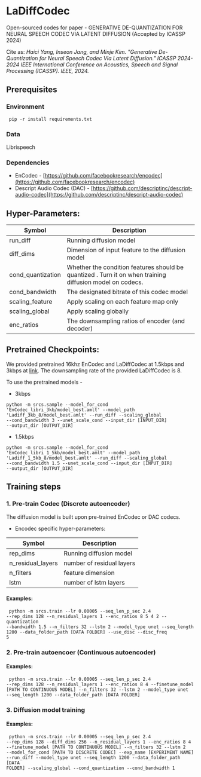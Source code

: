 # LaDiffCodec
Open-sourced codes for paper - GENERATIVE DE-QUANTIZATION FOR NEURAL SPEECH CODEC VIA LATENT DIFFUSION (Accepted by ICASSP 2024)

Cite as: <i> Haici Yang, Inseon Jang, and Minje Kim. "Generative De-Quantization for Neural Speech Codec Via Latent Diffusion." ICASSP 2024-2024 IEEE International Conference on Acoustics, Speech and Signal Processing (ICASSP). IEEE, 2024.</i>
## Prerequisites
### Environment
<code> pip -r install requirements.txt </code>
### Data
Librispeech
### Dependencies
- EnCodec - [https://github.com/facebookresearch/encodec](https://github.com/facebookresearch/encodec)
- Descript Audio Codec (DAC) - [https://github.com/descriptinc/descript-audio-codec](https://github.com/descriptinc/descript-audio-codec)

##  Hyper-Parameters:

| Symbol | Description |
| --- | ----------- |
| run_diff          |  Running diffusion model|
| diff_dims          | Dimension of input feature to the diffusion model |
| cond_quantization          | Whether the condition features should be quantized . Turn it on when training diffusion model on codecs.|
| cond_bandwidth          | The designated bitrate of this codec model |
| scaling_feature                 | Apply scaling on each feature map only |
| scaling_global               |  Apply scaling globally |
| enc_ratios   | The downsampling ratios of encoder (and decoder)  | 

## Pretrained Checkpoints:
We provided pretrained 16khz EnCodec and LaDiffCodec at 1.5kbps and 3kbps at [link](https://indiana-my.sharepoint.com/:f:/g/personal/hy17_iu_edu/Eo9tTiag-u9JtkswVUr5wWIBKrA6hyEJx-TTF2USOGsSVQ?e=MDPijk).
The downsampling rate of the provided LaDiffCodec is 8.

To use the pretrained models - 
- 3kbps
  
<code>python -m srcs.sample --model_for_cond 'EnCodec_libri_3kb/model_best.amlt' --model_path 'Ladiff_3kb_8/model_best.amlt' --run_diff --scaling_global --cond_bandwidth 3 --unet_scale_cond --input_dir [INPUT_DIR] --output_dir [OUTPUT_DIR] </code>

- 1.5kbps
  
<code>python -m srcs.sample --model_for_cond 'EnCodec_libri_1_5kb/model_best.amlt' --model_path 'Ladiff_1_5kb_8/model_best.amlt' --run_diff --scaling_global --cond_bandwidth 1.5 --unet_scale_cond --input_dir [INPUT_DIR] --output_dir [OUTPUT_DIR] </code>

## Training steps
### 1. Pre-train Codec (Discrete autoencoder)
The diffusion model is built upon pre-trained EnCodec or DAC codecs. 

- Encodec specific hyper-parameters:
  
| Symbol | Description | 
| --- | ----------- |
| rep_dims         |  Running diffusion model| 
| n_residual_layers | number of residual layers | 
| n_filters | feature dimension | 
| lstm | number of lstm layers | 

#### Examples:
<code> python -m srcs.train --lr 0.00005 --seq_len_p_sec 2.4 --rep_dims 128 --n_residual_layers 1 --enc_ratios 8 5 4 2 --quantization --bandwidth 1.5 --n_filters 32 --lstm 2 --model_type unet --seq_length 1200 --data_folder_path \[DATA FOLDER\] --use_disc --disc_freq 5</code>

### 2. Pre-train autoencoer (Continuous autoencoder)
#### Examples:
<code> python -m srcs.train --lr 0.00005 --seq_len_p_sec 2.4 --rep_dims 128 --n_residual_layers 1 --enc_ratios 8 4 --finetune_model \[PATH TO CONTINUOUS MODEL\] --n_filters 32 --lstm 2 --model_type unet --seq_length 1200 --data_folder_path \[DATA FOLDER\] </code>

### 3. Diffusion model training
#### Examples:
<code> python -m srcs.train --lr 0.00005 --seq_len_p_sec 2.4 --rep_dims 128 --diff_dims 256 --n_residual_layers 1 --enc_ratios 8 4 --finetune_model \[PATH TO CONTINUOUS MODEL\] --n_filters 32 --lstm 2 --model_for_cond \[PATH TO DISCRETE CODEC\] --exp_name \[EXPERIMENT NAME\] --run_diff --model_type unet --seq_length 1200 --data_folder_path \[DATA FOLDER\] --scaling_global --cond_quantization --cond_bandwidth 1 </code>
